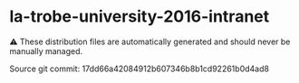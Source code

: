 # la-trobe-university-2016-intranet

:warning: These distribution files are automatically generated and should never be manually managed.

Source git commit: 17dd66a42084912b607346b8b1cd92261b0d4ad8
